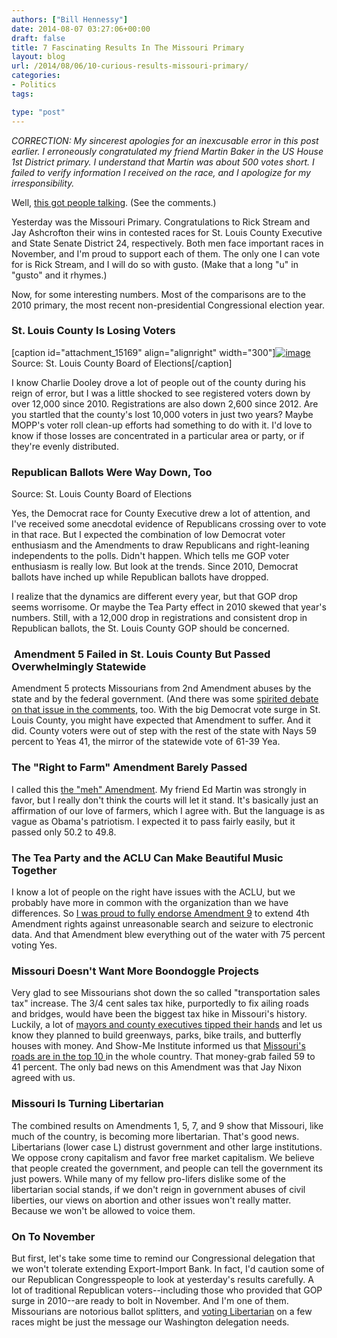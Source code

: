 ```yaml
---
authors: ["Bill Hennessy"]
date: 2014-08-07 03:27:06+00:00
draft: false
title: 7 Fascinating Results In The Missouri Primary
layout: blog
url: /2014/08/06/10-curious-results-missouri-primary/
categories:
- Politics
tags:

type: "post"
---
```


_CORRECTION: My sincerest apologies for an inexcusable error in this post earlier. I erroneously congratulated my friend Martin Baker in the US House 1st District primary. I understand that Martin was about 500 votes short. I failed to verify information I received on the race, and I apologize for my irresponsibility._

Well, [this got people talking](https://hennessysview.com/2014/08/05/hell-missouris-2nd-congressional-district/). (See the comments.)

Yesterday was the Missouri Primary. Congratulations to Rick Stream and Jay Ashcrofton their wins in contested races for St. Louis County Executive and State Senate District 24, respectively. Both men face important races in November, and I'm proud to support each of them. The only one I can vote for is Rick Stream, and I will do so with gusto. (Make that a long "u" in "gusto" and it rhymes.)

Now, for some interesting numbers. Most of the comparisons are to the 2010 primary, the most recent non-presidential Congressional election year.



### St. Louis County Is Losing Voters



[caption id="attachment_15169" align="alignright" width="300"][![image](https://hennessysview.com/wp-content/uploads/2014/08/image-300x185.png)
](https://hennessysview.com/wp-content/uploads/2014/08/image.png) Source: St. Louis County Board of Elections[/caption]

I know Charlie Dooley drove a lot of people out of the county during his reign of error, but I was a little shocked to see
registered voters down by over 12,000 since 2010. Registrations are also down 2,600 since 2012. Are you startled that the county's lost 10,000 voters in just two years? Maybe MOPP's voter roll clean-up efforts had something to do with it. I'd love to know if those losses are concentrated in a particular area or party, or if they're evenly distributed.



### Republican Ballots Were Way Down, Too





Source: St. Louis County Board of Elections

Yes, the Democrat race for County Executive drew a lot of attention, and I've received some anecdotal evidence of Republicans crossing over to vote in that race. But I expected the combination of low Democrat voter enthusiasm and the Amendments to draw Republicans and right-leaning independents to the polls. Didn't happen. Which tells me GOP voter enthusiasm is really low. But look at the trends. Since 2010, Democrat ballots have inched up while Republican ballots have dropped.

I realize that the dynamics are different every year, but that GOP drop seems worrisome. Or maybe the Tea Party effect in 2010 skewed that year's numbers. Still, with a 12,000 drop in registrations and consistent drop in Republican ballots, the St. Louis County GOP should be concerned.



###  Amendment 5 Failed in St. Louis County But Passed Overwhelmingly Statewide



Amendment 5 protects Missourians from 2nd Amendment abuses by the state and by the federal government. (And there was some [spirited debate on that issue in the comments](https://hennessysview.com/2014/07/31/im-voting-august-5-primary-printable-grid-ballot-initiatives/), too. With the big Democrat vote surge in St. Louis County, you might have expected that Amendment to suffer. And it did. County voters were out of step with the rest of the state with Nays 59 percent to Yeas 41, the mirror of the statewide vote of 61-39 Yea.



### The "Right to Farm" Amendment Barely Passed



I called this [the "meh" Amendment](https://hennessysview.com/2014/07/31/im-voting-august-5-primary-printable-grid-ballot-initiatives/). My friend Ed Martin was strongly in favor, but I really don't think the courts will let it stand. It's basically just an affirmation of our love of farmers, which I agree with. But the language is as vague as Obama's patriotism. I expected it to pass fairly easily, but it passed only 50.2 to 49.8.



### The Tea Party and the ACLU Can Make Beautiful Music Together



I know a lot of people on the right have issues with the ACLU, but we probably have more in common with the organization than we have differences. So [I was proud to fully endorse Amendment 9](https://hennessysview.com/2014/07/24/can-reclaim-4th-amendment-5th-august/) to extend 4th Amendment rights against unreasonable search and seizure to electronic data. And that Amendment blew everything out of the water with 75 percent voting Yes.



### Missouri Doesn't Want More Boondoggle Projects



Very glad to see Missourians shot down the so called "transportation sales tax" increase. The 3/4 cent sales tax hike, purportedly to fix ailing roads and bridges, would have been the biggest tax hike in Missouri's history. Luckily, a lot of [mayors and county executives tipped their hands](https://hennessysview.com/2014/07/15/francis-slay-destroys-transportation-sales-tax-trying-support/) and let us know they planned to build greenways, parks, bike trails, and butterfly houses with money. And Show-Me Institute informed us that [Missouri's roads are in the top 10 ](https://hennessysview.com/2014/07/26/francis-slay-wont-tell-missouri-roads/)in the whole country. That money-grab failed 59 to 41 percent. The only bad news on this Amendment was that Jay Nixon agreed with us.



### Missouri Is Turning Libertarian



The combined results on Amendments 1, 5, 7, and 9 show that Missouri, like much of the country, is becoming more libertarian. That's good news. Libertarians (lower case L) distrust government and other large institutions. We oppose crony capitalism and favor free market capitalism. We believe that people created the government, and people can tell the government its just powers. While many of my fellow pro-lifers dislike some of the libertarian social stands, if we don't reign in government abuses of civil liberties, our views on abortion and other issues won't really matter. Because we won't be allowed to voice them.



### On To November



But first, let's take some time to remind our Congressional delegation that we won't tolerate extending Export-Import Bank. In fact, I'd caution some of our Republican Congresspeople to look at yesterday's results carefully. A lot of traditional Republican voters--including those who provided that GOP surge in 2010--are ready to bolt in November. And I'm one of them. Missourians are notorious ballot splitters, and [voting Libertarian](https://hennessysview.com/2014/06/29/7-missouri-candidates-one-told/) on a few races might be just the message our Washington delegation needs.


